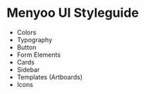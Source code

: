 # Menyoo UI Styleguide

- Colors
- Typography
- Button
- Form Elements
- Cards
- Sidebar
- Templates (Artboards)
- Icons
